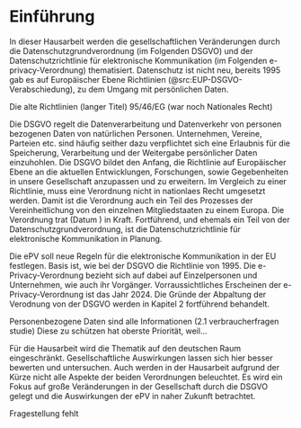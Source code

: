 # Einführung

In dieser Hausarbeit werden die gesellschaftlichen Veränderungen durch die Datenschutzgrundverordnung (im Folgenden DSGVO) und der Datenschutzrichtlinie für elektronische Kommunikation (im Folgenden e-privacy-Verordnung) thematisiert. Datenschutz ist nicht neu, bereits 1995 gab es auf Europäischer Ebene Richtlinien (@src:EUP-DSGVO-Verabschiedung), zu dem Umgang mit persönlichen Daten.

Die alte Richtlinien (langer Titel) 95/46/EG (war noch Nationales Recht)

Die DSGVO regelt die Datenverarbeitung und Datenverkehr von personen bezogenen Daten von natürlichen Personen.
Unternehmen, Vereine, Parteien etc. sind häufig seither dazu verpflichtet sich eine Erlaubnis für die Speicherung, Verarbeitung und der Weitergabe persönlicher Daten einzuhohlen. Die DSGVO bildet den Anfang, die Richtlinie auf Europäischer Ebene an die aktuellen Entwicklungen, Forschungen, sowie Gegebenheiten in unsere Gesellschaft anzupassen und zu erweitern. Im Vergleich zu einer Richtlinie, muss eine Verordnung nicht in nationlaes Recht umgesetzt werden. Damit ist die Verordnung auch ein Teil des Prozesses der Vereinheitlichung von den einzelnen Mitgliedstaaten zu einem Europa. Die Verordnung trat (Datum ) in Kraft. Fortführend, und ehemals ein Teil von der Datenschutzgrundverordnung, ist die Datenschutzrichtlinie für elektronische Kommunikation in Planung.

Die ePV soll neue Regeln für die elektronische Kommunikation in der EU festlegen. Basis ist, wie bei der DSGVO die Richtlinie von 1995. Die e-Privacy-Verordnung bezieht sich auf dabei auf Einzelpersonen und Unternehmen, wie auch ihr Vorgänger. Vorraussichtliches Erscheinen der e-Privacy-Verordnung ist das Jahr 2024. Die Gründe der Abpaltung der Verodnung von der DSGVO werden in Kapitel 2 fortführend behandelt.

Personenbezogene Daten sind alle Informationen (2.1 verbraucherfragen studie)
Diese zu schützen hat oberste Priorität, weil...

Für die Hausarbeit wird die Thematik auf den deutschen Raum eingeschränkt. Gesellschaftliche Auswirkungen lassen sich hier besser bewerten und untersuchen. Auch werden in der Hausarbeit aufgrund der Kürze nicht alle Aspekte der beiden Verordnungen beleuchtet. Es wird ein Fokus auf große Veränderungen in der Gesellschaft durch die DSGVO gelegt und die Auswirkungen der ePV in naher Zukunft betrachtet.

Fragestellung fehlt
